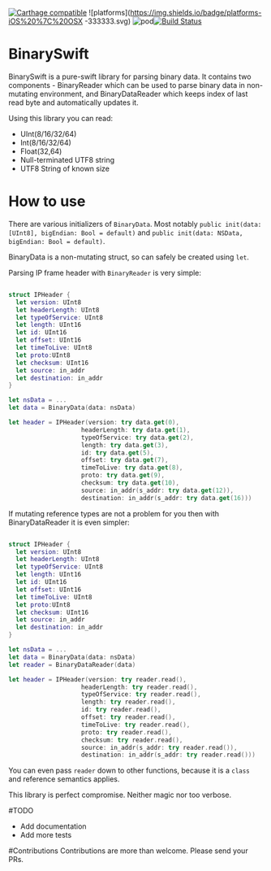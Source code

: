 [![Carthage compatible](https://img.shields.io/badge/Carthage-compatible-4BC51D.svg?style=flat)](https://github.com/Carthage/Carthage) ![platforms](https://img.shields.io/badge/platforms-iOS%20%7C%20OSX
-333333.svg) ![pod](https://img.shields.io/cocoapods/v/BinarySwift.svg)[![Build Status](https://travis-ci.org/Szaq/BinarySwift.svg?branch=master)](https://travis-ci.org/Szaq/BinarySwift)
# BinarySwift

BinarySwift is a pure-swift library for parsing binary data. It contains two components - BinaryReader which can be used to parse
                   binary data in non-mutating environment,
                   and BinaryDataReader which keeps index of last read byte and
                   automatically updates it.

Using this library you can read:
- UInt(8/16/32/64)
- Int(8/16/32/64)
- Float(32,64)
- Null-terminated UTF8 string
- UTF8 String of known size
                    
# How to use

There are various initializers of `BinaryData`. Most notably `public init(data: [UInt8], bigEndian: Bool = default)` and `public init(data: NSData, bigEndian: Bool = default)`.

BinaryData is a non-mutating struct, so can safely be created using `let`.

Parsing IP frame header with `BinaryReader` is very simple:

```swift

struct IPHeader {
  let version: UInt8
  let headerLength: UInt8
  let typeOfService: UInt8
  let length: UInt16
  let id: UInt16
  let offset: UInt16
  let timeToLive: UInt8
  let proto:UInt8
  let checksum: UInt16
  let source: in_addr
  let destination: in_addr
}

let nsData = ...
let data = BinaryData(data: nsData)

let header = IPHeader(version: try data.get(0),
                    headerLength: try data.get(1),
                    typeOfService: try data.get(2),
                    length: try data.get(3),
                    id: try data.get(5),
                    offset: try data.get(7),
                    timeToLive: try data.get(8),
                    proto: try data.get(9),
                    checksum: try data.get(10),
                    source: in_addr(s_addr: try data.get(12)),
                    destination: in_addr(s_addr: try data.get(16)))

```

If mutating reference types are not a problem for you then with BinaryDataReader it is even simpler:
```swift

struct IPHeader {
  let version: UInt8
  let headerLength: UInt8
  let typeOfService: UInt8
  let length: UInt16
  let id: UInt16
  let offset: UInt16
  let timeToLive: UInt8
  let proto:UInt8
  let checksum: UInt16
  let source: in_addr
  let destination: in_addr
}

let nsData = ...
let data = BinaryData(data: nsData)
let reader = BinaryDataReader(data)

let header = IPHeader(version: try reader.read(),
                    headerLength: try reader.read(),
                    typeOfService: try reader.read(),
                    length: try reader.read(),
                    id: try reader.read(),
                    offset: try reader.read(),
                    timeToLive: try reader.read(),
                    proto: try reader.read(),
                    checksum: try reader.read(),
                    source: in_addr(s_addr: try reader.read()),
                    destination: in_addr(s_addr: try reader.read()))

```
You can even pass `reader` down to other functions, because it is a `class` and reference semantics applies.

This library is perfect compromise. Neither magic nor too verbose.

#TODO
- Add documentation
- Add more tests

#Contributions
Contributions are more than welcome. Please send your PRs.
